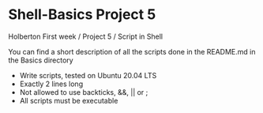 <h1>Shell-Basics Project 5</h1>
<p>Holberton First week / Project 5 / Script in Shell</p>
<p>You can find a short description of all the scripts done in the README.md in the Basics directory</p>
<ul>
<li>Write scripts, tested on Ubuntu 20.04 LTS</li>
<li>Exactly 2 lines long</li>
<li>Not allowed to use backticks, &&, || or ;</li>
<li>All scripts must be executable</li>
</ul>
